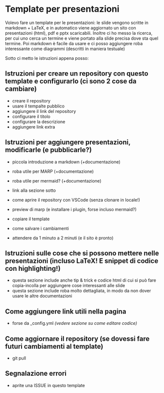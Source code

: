 # Template per presentazioni

Volevo fare un template per le presentazioni: le slide vengono scritte in markdown + LaTeX, e in automatico viene aggiornato un sito con presentazioni (html), pdf e pptx scaricabili. Inoltre ci ho messo la ricerca, per cui uno cerca un termine e viene portato alla slide precisa dove sta quel termine. Poi markdown è facile da usare e ci posso aggiungere roba interessante come diagrammi (descritti in maniera testuale)   

Sotto ci metto le istruzioni appena posso:

## Istruzioni per creare un repository con questo template e configurarlo (ci sono 2 cose da cambiare)

- creare il repository
- usare il tempalte pubblico 
- aggiungere il link del repository
- configurare il titolo
- configurare la descrizione
- aggiungere link extra

## Istruzioni per aggiungere presentazioni, modificarle (e pubblicarle?) 

- piccola introduzione a markdown (+documentazione)
- roba utile per MARP (+documentazione)
- roba utile per mermaid? (+documentazione)
- link alla sezione sotto

- come aprire il repository con VSCode (senza clonare in locale!)
- preview di marp (e installare i plugin, forse incluso mermaid?)
- copiare il template
- come salvare i cambiamenti
- attendere da 1 minuto a 2 minuti (e il sito è pronto)

## Istruzioni sulle cose che si possono mettere nelle presentazioni (incluso LaTeX! E snippet di codice con highlighting!) 

- questa sezione include anche tip & trick e codice html di cui si può fare copia-incolla per aggiungere cose interessanti alle slide
- questa sezione include roba molto dettagliata, in modo da non dover usare le altre documentazioni

## Come aggiungere link utili nella pagina

- forse da \_config.yml _(vedere sezione su come editare codice)_

## Come aggiornare il repository (se dovessi fare futuri cambiamenti al template)

- git pull

## Segnalazione errori

- aprite una ISSUE in questo template

